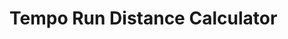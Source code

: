 <html>
	<head>
		<meta name="viewport" content="width=device-width, initial-scale=1.0">
		<style>
        	div.field,div.mas,div.td {
    			display: inline-block;
            }
			table,th,td {
				border: solid;
				text-align: center;
			}
			#runCalculator {
				visibility: hidden;
			}
			#intervalTable {
				visibility: hidden;
			}
		</style>
	</head>
	<h1>Tempo Run Distance Calculator
    </h1>
		<div name="runCalculator" id="runCalculator">
		<h4>Step 1: Enter the distance and time of your most recent time trial. Then press 'Calculate'</h4>
		<label for="dist">Distance:
        </label>
        <br>
  		<input type="number" id="dist" name="dist">
        <select name="d_unit" id="d_unit">
			<option value=" ">
           	</option>
			<option value="mi">mi</option>
			<option value="km">km</option>
		</select>
        <br>
  		<label for="time">Time:
        </label>
        <br>
  		<div name="time" id="time">
        	<div class="field">
            	<input type="number" id="time_min" name="time_min"><br>  	
     		    <label for="time_min">min</label>
        	</div>
            <div class="field">
	            <input type="number" id="time_sec" name="time_sec"><br>
    	        <label for="time_sec">sec</label>
        	</div>
        </div>
        <br>
        <div>
		<button id="calc" name="calc">Calculate</button>
		</div>
		<div id="mas" name="mas" class="mas">
			MAS:
		</div>
		<div id="output" class="mas" type="number"></div>
		</div>
		<br>
	<div id="intervalTable" name="intervalTable">
	 <table>
		 <tr>
			<th colspan="3">Tuesdays</th>
		 </tr>
		 <tr>
		  <th colspan="3">Extensive-Passive Long Intervals</th>
		 </tr>
		 <tr>
			<th colspan="3">Work Interval</th>
		 </tr>
		 <tr>
			 <td>Time(sec)</td>
			 <td>Speed(<div id="tuWorkSpeedUnits" class="td"></div>)</td>
			 <td>Distance(<div id="tuWorkDistUnits" class="td"></div>)</td>
		 </tr>
		 <tr>
			 <td id="tuWorkTime"></td>
			 <td id="tuWorkSpeed"></td>
			 <td id="tuWorkDistance"></td>
		 </tr>
		 <tr>
			 <th colspan="3">Rest Interval</th>
		 </tr>
		 <tr>
			 <td>Time(sec)</td>
			 <td>Speed(<div id="tuRestSpeedUnits" class="td"></div>)</td>
			 <td>Distance(<div id="tuRestDistUnits" class="td"></div>)</td>
		 </tr>
		 <tr>
			 <td id="tuRestTime"></td>
			 <td id="tuRestSpeed"></td>
			 <td id="tuRestDistance"></td>
		 </tr>
	 </table>
	 <br>
	 	 <table>
		 <tr>
			<th colspan="3">Thursdays</th>
		 </tr>
		 <tr>
		  <th colspan="3">Intensive-Passive Short Intervals</th>
		 </tr>
		 <tr>
			<th colspan="3">Work Interval</th>
		 </tr>
		 <tr>
			 <td>Time(sec)</td>
			 <td>Speed(<div id="thWorkSpeedUnits" class="td"></div>)</td>
			 <td>Distance(<div id="thWorkDistUnits" class="td"></div>)</td>
		 </tr>
		 <tr>
			 <td id="thWorkTime"></td>
			 <td id="thWorkSpeed"></td>
			 <td id="thWorkDistance"></td>
		 </tr>
		 <tr>
			 <th colspan="3">Rest Interval</th>
		 </tr>
		 <tr>
			 <td>Time(sec)</td>
			 <td>Speed(<div id="thRestSpeedUnits" class="td"></div>)</td>
			 <td>Distance(<div id="thRestDistUnits" class="td"></div>)</td>
		 </tr>
		 <tr>
			 <td id="thRestTime"></td>
			 <td id="thRestSpeed"></td>
			 <td id="thRestDistance"></td>
		 </tr>
	 </table>
	 </div>
	 <script>
		const show = document.querySelector("#mode");
		const modeValue = show.value;
		const runCalculator = document.querySelector("#runCalculator");
		show.addEventListener('change', (event) => {
			if (event.target.value == "Run"||"Bike"||"Row") {
				runCalculator.style.visibility = 'visible';}
			if (event.target.value == "") {
				runCalculator.style.visibility = 'hidden';
				intervalTable.style.visibility = 'hidden';
				}});

//Work and Rest MAS Percentages
		const tuWorkMAS = .9;
		const tuRestMAS = 0;
		const thWorkMAS = 1.2;
		const thRestMAS = 0;
//Work and Rest Times
		const tuWorkTime = 60;
		const tuRestTime = 30;
		const thWorkTime = 30;
		const thRestTime = 60;	
			


		const speedComp = (tuWorkMAS,miComp) => {
			return   tuWorkMAS* miComp;
			};
		
		const distComp = (tuWorkSpeedComp,tuWorkTime) =>{
			return tuWorkSpeedComp * (tuWorkTime/3600);
			};
		const rowSpeedComp = (time_min,time_sec,tuWorkMAS) => {
			return ((time_min*60+time_sec)/60)*(2-tuWorkMAS);
			};
		const rowDistComp = (time,split) => {
			return ((time/60)/split)*500;
			};
		
        const buttonElement = document.querySelector("button");

        buttonElement.addEventListener("click", (event) => {	
		document.querySelector("#tuWorkTime").innerHTML = tuWorkTime;
		document.querySelector("#tuRestTime").innerHTML = tuRestTime;
		document.querySelector("#thWorkTime").innerHTML = thWorkTime;
		document.querySelector("#thRestTime").innerHTML = thRestTime;
			const miComp = (dist,time_min,time_sec) => {
			return dist/((parseInt(time_min)*60 + parseInt(time_sec))/3600);
		};
        const kmComp = (dist,time_min,time_sec) => {
            return dist/((parseInt(time_min)*60 + parseInt(time_sec))/3600);
        };
		const mComp = (dist,time_min,time_sec) => {
            return (dist/1000)/((parseInt(time_min)*60 + parseInt(time_sec))/3600);
        };
		const rowComp = (dist,time_min,time_sec) => {
			return ((parseInt(time_min)*60 + parseInt(time_sec))/60)/(dist/500);
			};
		const rowCompKM = (dist,time_min,time_sec) => {
			return ((parseInt(time_min)*60 + parseInt(time_sec))/60)/((dist*1000)/500);
			};

			const show = document.querySelector("#mode");
			const modeValue = show.value;
			intervalTable.style.visibility = 'visible'
            const d_unit = document.querySelector("#d_unit");
            const d_unitValue = d_unit.value;
            const inputDist = document.querySelector("#dist");
			const inputTimeMin =  document.querySelector("#time_min");
			const inputTimeSec =  document.querySelector("#time_sec");
            const inputDistValue = inputDist.value;
			const inputTimeMinValue = inputTimeMin.value;
			const inputTimeSecValue = inputTimeSec.value;
			
			if (d_unitValue == "mi" && modeValue == "Run" || "Bike") {
			const outputValue = miComp(inputDistValue,inputTimeMinValue,inputTimeSecValue);
            const output = document.querySelector("#output");

            output.innerHTML = outputValue.toFixed(2)+"mph";

			const speedUnit = document.querySelector("#div.td");
			tuWorkSpeedUnits.innerHTML = "mph";
			tuRestSpeedUnits.innerHTML = "mph";
			tuWorkDistUnits.innerHTML = "mi";
			tuRestDistUnits.innerHTML = "mi";
			thWorkSpeedUnits.innerHTML = "mph";
			thRestSpeedUnits.innerHTML = "mph";
			thWorkDistUnits.innerHTML = "mi";
			thRestDistUnits.innerHTML = "mi";
            const tuWorkSpeedValue = speedComp(tuWorkMAS,outputValue);
			document.querySelector("#tuWorkSpeed").innerHTML=tuWorkSpeedValue.toFixed(2);
			const tuWorkDistanceValue = distComp(tuWorkSpeedValue,tuWorkTime);
			document.querySelector("#tuWorkDistance").innerHTML=tuWorkDistanceValue.toFixed(2);
			const tuRestSpeedValue = speedComp(tuRestMAS,outputValue);
			document.querySelector("#tuRestSpeed").innerHTML=tuRestSpeedValue.toFixed(2);
			const tuRestDistanceValue = distComp(tuRestSpeedValue,tuRestTime);
			document.querySelector("#tuRestDistance").innerHTML=tuRestDistanceValue.toFixed(2);
			const thWorkSpeedValue = speedComp(thWorkMAS,outputValue);
			document.querySelector("#thWorkSpeed").innerHTML=thWorkSpeedValue.toFixed(2);
			const thWorkDistanceValue = distComp(thWorkSpeedValue,thWorkTime);
			document.querySelector("#thWorkDistance").innerHTML=thWorkDistanceValue.toFixed(2);
			const thRestSpeedValue = speedComp(thRestMAS,outputValue);
			document.querySelector("#thRestSpeed").innerHTML=thRestSpeedValue.toFixed(2);
			const thRestDistanceValue = distComp(thRestSpeedValue,thRestTime);
			document.querySelector("#thRestDistance").innerHTML=thRestDistanceValue.toFixed(2);
			};

            if (d_unitValue == "km") {
            const outputValue = kmComp(inputDistValue,inputTimeMinValue,inputTimeSecValue);
            const output = document.querySelector("#output");
            output.innerHTML = outputValue.toFixed(2)+"km/h";
			
			const speedUnit = document.querySelector("#div.td");
			tuWorkSpeedUnits.innerHTML = "km/h";
			tuRestSpeedUnits.innerHTML = "km/h";
			tuWorkDistUnits.innerHTML = "km";
			tuRestDistUnits.innerHTML = "km";
			thWorkSpeedUnits.innerHTML = "km/h";
			thRestSpeedUnits.innerHTML = "km/h";
			thWorkDistUnits.innerHTML = "km";
			thRestDistUnits.innerHTML = "km";
			const tuWorkSpeedValue = speedComp(tuWorkMAS,outputValue);
			document.querySelector("#tuWorkSpeed").innerHTML=tuWorkSpeedValue.toFixed(2);
			const tuWorkDistanceValue = distComp(tuWorkSpeedValue,tuWorkTime);
			document.querySelector("#tuWorkDistance").innerHTML=tuWorkDistanceValue.toFixed(2);
			const tuRestSpeedValue = speedComp(tuRestMAS,outputValue);
			document.querySelector("#tuRestSpeed").innerHTML=tuRestSpeedValue.toFixed(2);
			const tuRestDistanceValue = distComp(tuRestSpeedValue,tuRestTime);
			document.querySelector("#tuRestDistance").innerHTML=tuRestDistanceValue.toFixed(2);
			const thWorkSpeedValue = speedComp(thWorkMAS,outputValue);
			document.querySelector("#thWorkSpeed").innerHTML=thWorkSpeedValue.toFixed(2);
			const thWorkDistanceValue = distComp(thWorkSpeedValue,thWorkTime);
			document.querySelector("#thWorkDistance").innerHTML=thWorkDistanceValue.toFixed(2);
			const thRestSpeedValue = speedComp(thRestMAS,outputValue);
			document.querySelector("#thRestSpeed").innerHTML=thRestSpeedValue.toFixed(2);
			const thRestDistanceValue = distComp(thRestSpeedValue,thRestTime);
			document.querySelector("#thRestDistance").innerHTML=thRestDistanceValue.toFixed(2);
            };
			if (d_unitValue == "meters" ) {
            const outputValue = mComp(inputDistValue,inputTimeMinValue,inputTimeSecValue);
            const output = document.querySelector("#output");
            output.innerHTML = outputValue.toFixed(2)+"km/h";
			
			const speedUnit = document.querySelector("#div.td");
			tuWorkSpeedUnits.innerHTML = "km/h";
			tuRestSpeedUnits.innerHTML = "km/h";
			tuWorkDistUnits.innerHTML = "km";
			tuRestDistUnits.innerHTML = "km";
			thWorkSpeedUnits.innerHTML = "km/h";
			thRestSpeedUnits.innerHTML = "km/h";
			thWorkDistUnits.innerHTML = "km";
			thRestDistUnits.innerHTML = "km";
			const tuWorkSpeedValue = speedComp(tuWorkMAS,outputValue);
			document.querySelector("#tuWorkSpeed").innerHTML=tuWorkSpeedValue.toFixed(2);
			const tuWorkDistanceValue = distComp(tuWorkSpeedValue,tuWorkTime);
			document.querySelector("#tuWorkDistance").innerHTML=tuWorkDistanceValue.toFixed(2);
			const tuRestSpeedValue = speedComp(tuRestMAS,outputValue);
			document.querySelector("#tuRestSpeed").innerHTML=tuRestSpeedValue.toFixed(2);
			const tuRestDistanceValue = distComp(tuRestSpeedValue,tuRestTime);
			document.querySelector("#tuRestDistance").innerHTML=tuRestDistanceValue.toFixed(2);
			const thWorkSpeedValue = speedComp(thWorkMAS,outputValue);
			document.querySelector("#thWorkSpeed").innerHTML=thWorkSpeedValue.toFixed(2);
			const thWorkDistanceValue = distComp(thWorkSpeedValue,thWorkTime);
			document.querySelector("#thWorkDistance").innerHTML=thWorkDistanceValue.toFixed(2);
			const thRestSpeedValue = speedComp(thRestMAS,outputValue);
			document.querySelector("#thRestSpeed").innerHTML=thRestSpeedValue.toFixed(2);
			const thRestDistanceValue = distComp(thRestSpeedValue,thRestTime);
			document.querySelector("#thRestDistance").innerHTML=thRestDistanceValue.toFixed(2);
            };

			if (modeValue == "Row" && d_unitValue == "meters") {
            const outputValue = rowComp(inputDistValue,inputTimeMinValue,inputTimeSecValue);
            const min = Math.floor(outputValue);
 			const sec = (((outputValue) * 60) % 60);
			document.querySelector("#output").innerHTML=min + ":" + (sec < 10 ? "0" : "") + sec +" /500m"; ;
            const tuWorkSpeedValue = rowSpeedComp(min,sec,tuWorkMAS);
			const tuWorkSpeedMin = Math.floor(tuWorkSpeedValue);
 			const tuWorkSpeedSec = Math.floor((tuWorkSpeedValue * 60) % 60);
			document.querySelector("#tuWorkSpeed").innerHTML=tuWorkSpeedMin + ":" + (tuWorkSpeedSec < 10 ? "0" : "") + tuWorkSpeedSec;
			const tuRowWorkDist = rowDistComp(tuWorkTime,tuWorkSpeedValue);
			document.querySelector("#tuWorkDistance").innerHTML= tuRowWorkDist.toFixed(0);

			const thWorkSpeedValue = rowSpeedComp(min,sec,thWorkMAS);
			const thWorkSpeedMin = Math.floor(thWorkSpeedValue);
 			const thWorkSpeedSec = Math.floor((thWorkSpeedValue * 60) % 60);
			document.querySelector("#thWorkSpeed").innerHTML=thWorkSpeedMin + ":" + (thWorkSpeedSec < 10 ? "0" : "") + thWorkSpeedSec;
			const thRowWorkDist = rowDistComp(thWorkTime,thWorkSpeedValue);
			document.querySelector("#thWorkDistance").innerHTML= thRowWorkDist.toFixed(0);

			const speedUnit = document.querySelector("#div.td");
			tuWorkSpeedUnits.innerHTML = "/500m";
			tuRestSpeedUnits.innerHTML = "/500m";
			tuWorkDistUnits.innerHTML = "m";
			tuRestDistUnits.innerHTML = "m";
			thWorkSpeedUnits.innerHTML = "/500m";
			thRestSpeedUnits.innerHTML = "/500m";
			thWorkDistUnits.innerHTML = "m";
			thRestDistUnits.innerHTML = "m";
			if (tuRestMAS == 0) {
				tuRestSpeed.innerHTML="Rest";
				};
			if (tuRestMAS != 0) {
			const tuRestSpeedValue = rowSpeedComp(min,sec,tuRestMAS);
			const tuRestSpeedMin = Math.floor(tuRestSpeedValue);
 			const tuRestSpeedSec = Math.floor((tuRestSpeedValue * 60) % 60);
			document.querySelector("#tuRestSpeed").innerHTML=tuRestSpeedMin + ":"+ (tuRestSpeedSec < 10 ? "0" : "") + tuRestSpeedSec;
			const tuRowRestDist = rowDistComp(tuRestTime,tuRestSpeedValue);
			document.querySelector("#tuRestDistance").innerHTML= tuRowRestDist.toFixed(0);
			};
			if (thRestMAS == 0) {
				thRestSpeed.innerHTML="Rest";
				};
			if (thRestMAS != 0) {
			const thRestSpeedValue = rowSpeedComp(min,sec,thRestMAS);
			const thRestSpeedMin = Math.floor(thRestSpeedValue);
 			const thRestSpeedSec = Math.floor((thRestSpeedValue * 60) % 60);
			document.querySelector("#thRestSpeed").innerHTML=thRestSpeedMin + ":"+ (thRestSpeedSec < 10 ? "0" : "") + thRestSpeedSec;
			const thRowRestDist = rowDistComp(thRestTime,thRestSpeedValue);
			document.querySelector("#thRestDistance").innerHTML= thRowRestDist.toFixed(0);
			};
			};            

			if (modeValue == "Row" && d_unitValue == "km") {
            const outputValue = rowCompKM(inputDistValue,inputTimeMinValue,inputTimeSecValue);
            const min = Math.floor(Math.abs(outputValue));
 			const sec = Math.floor((Math.abs(outputValue) * 60) % 60);
			document.querySelector("#output").innerHTML=min + ":" + (sec < 10 ? "0" : "") + sec +" /500m"; ;
            const tuWorkSpeedValue = rowSpeedComp(min,sec,tuWorkMAS);
			const tuWorkSpeedMin = Math.floor(tuWorkSpeedValue);
 			const tuWorkSpeedSec = Math.floor((tuWorkSpeedValue * 60) % 60);
			document.querySelector("#tuWorkSpeed").innerHTML=tuWorkSpeedMin + ":" + (tuWorkSpeedSec < 10 ? "0" : "") + tuWorkSpeedSec;
			const tuRowWorkDist = rowDistComp(tuWorkTime,tuWorkSpeedValue);
			document.querySelector("#tuWorkDistance").innerHTML= tuRowWorkDist.toFixed(0);

			const thWorkSpeedValue = rowSpeedComp(min,sec,thWorkMAS);
			const thWorkSpeedMin = Math.floor(thWorkSpeedValue);
 			const thWorkSpeedSec = Math.floor((thWorkSpeedValue * 60) % 60);
			document.querySelector("#thWorkSpeed").innerHTML=thWorkSpeedMin + ":" + (thWorkSpeedSec < 10 ? "0" : "") + thWorkSpeedSec;
			const thRowWorkDist = rowDistComp(thWorkTime,thWorkSpeedValue);
			document.querySelector("#thWorkDistance").innerHTML= thRowWorkDist.toFixed(0);

			const speedUnit = document.querySelector("#div.td");
			tuWorkSpeedUnits.innerHTML = "/500m";
			tuRestSpeedUnits.innerHTML = "/500m";
			tuWorkDistUnits.innerHTML = "m";
			tuRestDistUnits.innerHTML = "m";
			thWorkSpeedUnits.innerHTML = "/500m";
			thRestSpeedUnits.innerHTML = "/500m";
			thWorkDistUnits.innerHTML = "m";
			thRestDistUnits.innerHTML = "m";
			if (tuRestMAS == 0) {
				tuRestSpeed.innerHTML="Rest";
				};
			if (tuRestMAS != 0) {
			const tuRestSpeedValue = rowSpeedComp(min,sec,tuRestMAS);
			const tuRestSpeedMin = Math.floor(tuRestSpeedValue);
 			const tuRestSpeedSec = Math.floor((tuRestSpeedValue * 60) % 60);
			document.querySelector("#tuRestSpeed").innerHTML=tuRestSpeedMin + ":"+ (tuRestSpeedSec < 10 ? "0" : "") + tuRestSpeedSec;
			const tuRowRestDist = rowDistComp(tuRestTime,tuRestSpeedValue);
			document.querySelector("#tuRestDistance").innerHTML= tuRowRestDist.toFixed(0);
			};
			if (thRestMAS == 0) {
				thRestSpeed.innerHTML="Rest";
				};
			if (thRestMAS != 0) {
			const thRestSpeedValue = rowSpeedComp(min,sec,thRestMAS);
			const thRestSpeedMin = Math.floor(thRestSpeedValue);
 			const thRestSpeedSec = Math.floor((thRestSpeedValue * 60) % 60);
			document.querySelector("#thRestSpeed").innerHTML=thRestSpeedMin + ":"+ (thRestSpeedSec < 10 ? "0" : "") + thRestSpeedSec;
			const thRowRestDist = rowDistComp(thRestTime,thRestSpeedValue);
			document.querySelector("#thRestDistance").innerHTML= thRowRestDist.toFixed(0);
			};
			};            
        });
    </script>
</html>

